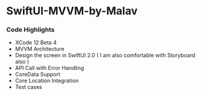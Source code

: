 # SwiftUI-MVVM-by-Malav

### Code Highlights
  - XCode 12 Beta 4
  - MVVM Architecture
  - Design the screen in SwiftUI 2.0 ( I am also comfortable with Storyboard also  ) 
  - API Call with Error Handling
  - CoreData Support
  - Core Location Integration
  - Test cases
